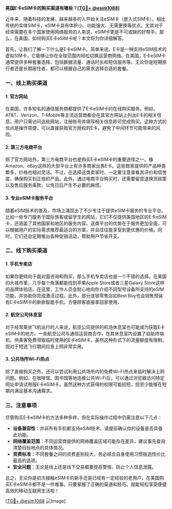 **美国E卡eSIM卡的购买渠道有哪些？[[TG💪+ @esim1088](https://t.me/s/esim1088)]**

近年来，随着科技的发展，越来越多的人开始关注eSIM卡（嵌入式SIM卡）。相比传统的实体SIM卡，eSIM卡具有体积小、功能强大、无需更换等优点。尤其对于经常需要在多个国家使用网络服务的人来说，eSIM卡更是不可或缺的好帮手。那么，在美国，如何购买E卡eSIM卡呢？本文将为你详细解答。

首先，让我们了解一下什么是E卡eSIM卡。简单来说，E卡是一种支持eSIM技术的虚拟SIM卡，它能够让你在全球范围内轻松切换运营商网络。在美国，E卡eSIM卡通常提供多种套餐选择，包括数据流量、通话时长和短信服务等。无论你是短期旅行者还是长期居住者，都可以根据自己的需求选择合适的套餐。

### 一、线上购买渠道

#### 1. 官方网站
在美国，许多知名的通信服务商都提供了E卡eSIM卡的在线购买服务。例如，AT&T、Verizon、T-Mobile等主流运营商都会在其官方网站上列出E卡的相关信息。用户只需访问这些网站，注册账号并填写相关信息即可完成购买。这种方式的优点是操作简便，可以直接获取官方授权的E卡，避免了中间环节可能带来的风险。

#### 2. 第三方电商平台
除了官方网站外，第三方电商平台也是购买E卡eSIM卡的重要途径之一。像Amazon、eBay这样的大型平台上有许多商家出售E卡。这些商家提供的产品种类繁多，价格也相对灵活。不过，在选择这类卖家时，一定要注意查看其评价和信誉度，确保购买到正规的产品。此外，通过电商平台购买时，还需要留意退换货政策以及售后服务条款，以免日后产生不必要的麻烦。

#### 3. 专业eSIM卡服务平台
随着eSIM技术的普及，市场上涌现出了不少专注于提供eSIM卡服务的专业平台。比如一些专门服务于国际旅客或留学生的网站，它们不仅提供美国地区的E卡eSIM卡，还涵盖了其他国家和地区的服务内容。这类平台的优势在于服务更加全面，可以根据用户的实际需求推荐最适合的方案，并且往往能享受到更优惠的价格。同时，它们还会定期推出各种促销活动，帮助用户节省开支。

### 二、线下购买渠道

#### 1. 手机专卖店
如果你更倾向于面对面咨询和购买，那么手机专卖店也是一个不错的选择。在美国的大城市里，几乎每个角落都能找到苹果Apple Store或者三星Galaxy Store这样的品牌体验店。在这里，工作人员会耐心地向你介绍不同型号设备所支持的eSIM功能，并协助你完成激活过程。此外，部分连锁零售店如Best Buy也会销售预装有E卡eSIM卡的新款智能手机，方便顾客直接拿回家使用。

#### 2. 航空公司休息室
对于经常乘坐飞机出行的人来说，航空公司提供的机场休息室也可能成为获取E卡eSIM卡的地方。一些航空公司与通信运营商合作，在其休息室内设置了自助终端机，供乘客免费领取临时使用的E卡eSIM卡。虽然这种形式下的流量额度有限制，但对于短途飞行期间应急上网非常实用。

#### 3. 公共场所Wi-Fi热点
除了直接购买之外，还可以尝试利用公共场所内的免费Wi-Fi热点来临时解决上网问题。例如，在咖啡馆、图书馆等地连接公共Wi-Fi后，可以通过浏览器访问特定网址申请试用版E卡eSIM卡。虽然这种方式获得的权限可能较短，但至少能够在短期内满足基本沟通需求。

### 三、注意事项

尽管购买E卡eSIM卡的方法多种多样，但在实际操作过程中仍需注意以下几点：

- **设备兼容性**：并非所有手机都支持eSIM技术，请提前确认你的设备是否具备此功能。
- **网络覆盖范围**：不同运营商提供的网络覆盖区域可能存在差异，建议事先查询清楚目标地点的具体情况。
- **资费标准**：不同套餐之间的资费差别较大，务必结合自身使用习惯挑选性价比最高的选项。
- **安全问题**：无论是线上还是线下交易都要提高警惕，防止个人信息泄露。

总之，无论你是初次接触eSIM卡的新手还是已经有一定经验的老用户，在美国购买E卡eSIM卡都不是一件难事。只要掌握了正确的渠道和技巧，就能轻松享受便捷高效的移动互联网生活啦！

[[TG💪+ @esim1088](https://t.me/s/esim1088) ![Image](https://i.postimg.cc/4NQfJmqS/Snipaste-2025-05-13-00-14-12.png)]